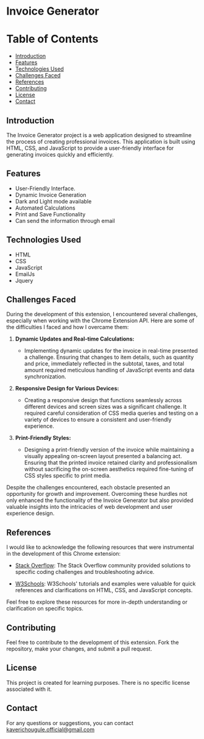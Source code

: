 # Invoice Generator

# Table of Contents
  - [Introduction](#introduction)
  - [Features](#features)
  - [Technologies Used](#technologies-used)
  - [Challenges Faced](#challenges-faced)
  - [References](#references)
  - [Contributing](#contributing)
  - [License](#license)
  - [Contact](#contact)

## Introduction
The Invoice Generator project is a web application designed to streamline the process of creating professional invoices. This application is built using HTML, CSS, and JavaScript to provide a user-friendly interface for generating invoices quickly and efficiently.

## Features

- User-Friendly Interface.
- Dynamic Invoice Generation
- Dark and Light mode available
- Automated Calculations
- Print and Save Functionality
- Can send the information through email

## Technologies Used

- HTML
- CSS
- JavaScript
- EmailJs
- Jquery

## Challenges Faced

During the development of this extension, I encountered several challenges, especially when working with the Chrome Extension API. Here are some of the difficulties I faced and how I overcame them:

1. **Dynamic Updates and Real-time Calculations:**
   - Implementing dynamic updates for the invoice in real-time presented a challenge. Ensuring that changes to item details, such as quantity and price, immediately reflected in the subtotal, taxes, and total amount required meticulous handling of JavaScript events and data synchronization.

2. **Responsive Design for Various Devices:**
   - Creating a responsive design that functions seamlessly across different devices and screen sizes was a significant challenge. It required careful consideration of CSS media queries and testing on a variety of devices to ensure a consistent and user-friendly experience.

3. **Print-Friendly Styles:**
   - Designing a print-friendly version of the invoice while maintaining a visually appealing on-screen layout presented a balancing act. Ensuring that the printed invoice retained clarity and professionalism without sacrificing the on-screen aesthetics required fine-tuning of CSS styles specific to print media.

Despite the challenges encountered, each obstacle presented an opportunity for growth and improvement. Overcoming these hurdles not only enhanced the functionality of the Invoice Generator but also provided valuable insights into the intricacies of web development and user experience design.

## References

I would like to acknowledge the following resources that were instrumental in the development of this Chrome extension:

- [Stack Overflow](https://stackoverflow.com/): The Stack Overflow community provided solutions to specific coding challenges and troubleshooting advice.

- [W3Schools](https://www.w3schools.com/): W3Schools' tutorials and examples were valuable for quick references and clarifications on HTML, CSS, and JavaScript concepts.

Feel free to explore these resources for more in-depth understanding or clarification on specific topics.


## Contributing

Feel free to contribute to the development of this extension. Fork the repository, make your changes, and submit a pull request.

## License

This project is created for learning purposes. There is no specific license associated with it.

## Contact

For any questions or suggestions, you can contact kaverichougule.official@gmail.com

